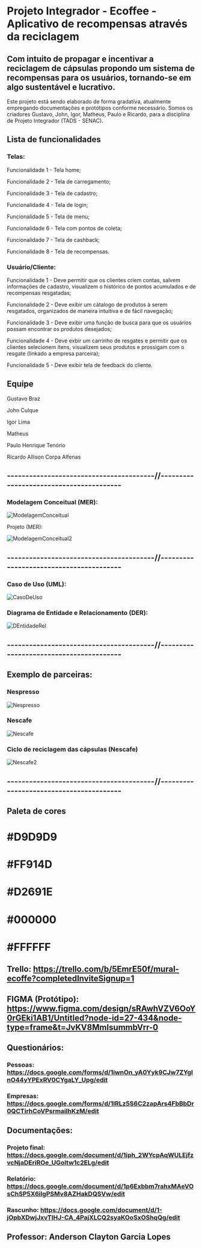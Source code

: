 # Projeto Integrador - Ecoffee - Aplicativo de recompensas através da reciclagem

## Com intuito de propagar e incentivar a reciclagem de cápsulas propondo um sistema de recompensas para os usuários, tornando-se em algo sustentável e lucrativo.

Este projeto está sendo elaborado de forma gradativa, atualmente empregando documentações e protótipos conforme necessário. Somos os criadores Gustavo, John, Igor, Matheus, Paulo e Ricardo, para a disciplina de Projeto Integrador (TADS - SENAC).

## Lista de funcionalidades

### Telas:

Funcionalidade 1 - Tela home;

Funcionalidade 2 - Tela de carregamento;

Funcionalidade 3 - Tela de cadastro;

Funcionalidade 4 - Tela de login;

Funcionalidade 5 - Tela de menu;

Funcionalidade 6 - Tela com pontos de coleta;

Funcionalidade 7 - Tela de cashback;

Funcionalidade 8 - Tela de recompensas.

### Usuário/Cliente:

Funcionalidade 1 - Deve permitir que os clientes criem contas, salvem informações de cadastro, visualizem o histórico de pontos acumulados e de recompensas resgatadas;

Funcionalidade 2 - Deve exibir um cátalogo de produtos à serem resgatados, organizados de maneira intuitiva e de fácil navegação;

Funcionalidade 3 - Deve exibir uma função de busca para que os usuários possam encontrar os produtos desejados;

Funcionalidade 4 - Deve exbir um carrinho de resgates e permitir que os clientes selecionem itens, visualizem seus produtos e prossigam com o resgate (linkado a empresa parceira);

Funcionalidade 5 - Deve exibir tela de feedback do cliente.

## Equipe

Gustavo Braz

John Culque

Igor Lima

Matheus

Paulo Henrique Tenório

Ricardo Allison Corpa Alfenas


## ----------------------------------------//----------------------------------------

### Modelagem Conceitual (MER):

![ModelagemConceitual](https://github.com/RicardoCorpa/ecoffee/blob/main/mer(ecoffee).png)

Projeto (MER):

![ModelagemConceitual2](https://github.com/RicardoCorpa/ecoffee/blob/main/empresaeprojeto.png)

## ----------------------------------------//----------------------------------------

### Caso de Uso (UML):

![CasoDeUso](https://github.com/RicardoCorpa/ecoffee/blob/main/ecoffeeproject.drawio.png)

### Diagrama de Entidade e Relacionamento (DER):

![DEntidadeRel](https://github.com/RicardoCorpa/ecoffee/blob/main/der.drawio.png)

## ----------------------------------------//----------------------------------------

## Exemplo de parceiras:
### Nespresso

![Nespresso](https://github.com/RicardoCorpa/ecoffee/blob/main/nespresso.png)

### Nescafe

![Nescafe](https://github.com/RicardoCorpa/ecoffee/blob/main/nescafe.png)

### Ciclo de reciclagem das cápsulas (Nescafe)

![Nescafe2](https://github.com/RicardoCorpa/ecoffee/blob/main/nescafe2.png)

## ----------------------------------------//----------------------------------------


## Paleta de cores

# #D9D9D9

# #FF914D
 
# #D2691E

# #000000

# #FFFFFF

## Trello: https://trello.com/b/5EmrE50f/mural-ecoffe?completedInviteSignup=1

## FIGMA (Protótipo): https://www.figma.com/design/sRAwhVZV6OoY0rGEki1AB1/Untitled?node-id=27-434&node-type=frame&t=JvKV8MmIsummbVrr-0

## Questionários:

### Pessoas: https://docs.google.com/forms/d/1iwnOn_yA0Yyk9CJw7ZYgInO44yYPExRV0CYgaLY_Upg/edit

### Empresas: https://docs.google.com/forms/d/1IRLz5S6C2zapArs4FbBbDr0QCTirhCoVPsrmailhKzM/edit

## Documentações:

### Projeto final: https://docs.google.com/document/d/1iph_2WYcpAqWULEjfzvcNjaDEriROe_UGoItw1c2ELg/edit

### Relatório: https://docs.google.com/document/d/1p6Exbbm7rahxMAeVOsChSP5X6iIgPSMv8AZHakDQSVw/edit

### Rascunho: https://docs.google.com/document/d/1-jOpbXDwjJxvTIHJ-CA_4PajXLCQ2syaKOoSxOShqQg/edit

## Professor: Anderson Clayton Garcia Lopes
